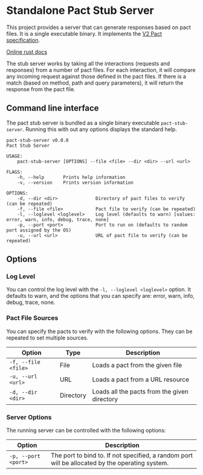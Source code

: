 # Standalone Pact Stub Server

This project provides a server that can generate responses based on pact files. It is a single executable binary. It implements the [V2 Pact specification](https://github.com/pact-foundation/pact-specification/tree/version-2).

[Online rust docs](https://docs.rs/pact-stub-server/)

The stub server works by taking all the interactions (requests and responses) from a number of pact files. For each interaction, it will compare any incoming request against those defined in the pact files. If there is a match (based on method, path and query parameters), it will return the response from the pact file.

## Command line interface

The pact stub server is bundled as a single binary executable `pact-stub-server`. Running this with out any options displays the standard help.

```console
pact-stub-server v0.0.0
Pact Stub Server

USAGE:
    pact-stub-server [OPTIONS] --file <file> --dir <dir> --url <url>

FLAGS:
    -h, --help       Prints help information
    -v, --version    Prints version information

OPTIONS:
    -d, --dir <dir>              Directory of pact files to verify (can be repeated)
    -f, --file <file>            Pact file to verify (can be repeated)
    -l, --loglevel <loglevel>    Log level (defaults to warn) [values: error, warn, info, debug, trace, none]
    -p, --port <port>            Port to run on (defaults to random port assigned by the OS)
    -u, --url <url>              URL of pact file to verify (can be repeated)

```

## Options

### Log Level

You can control the log level with the `-l, --loglevel <loglevel>` option. It defaults to warn, and the options that you can specify are: error, warn, info, debug, trace, none.

### Pact File Sources

You can specify the pacts to verify with the following options. They can be repeated to set multiple sources.

| Option | Type | Description |
|--------|------|-------------|
| `-f, --file <file>` | File | Loads a pact from the given file |
| `-u, --url <url>` | URL | Loads a pact from a URL resource |
| `-d, --dir <dir>` | Directory | Loads all the pacts from the given directory |

### Server Options

The running server can be controlled with the following options:

| Option | Description |
|--------|-------------|
| `-p, --port <port>` | The port to bind to. If not specified, a random port will be allocated by the operating system. |
